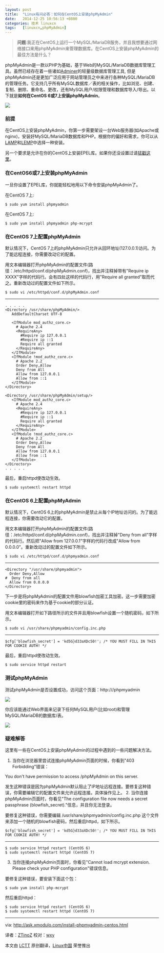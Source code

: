 ```yaml
---
layout: post
title:	"Linux有问必答：如何在CentOS上安装phpMyAdmin"
date:	2014-12-25 10:56:13 +0800 
categories:	技术 linuxcn 
tags:	[linuxcn,phpMyAdmin]
---
```




> 
> **问题**:我正在CentOS上运行一个MySQL/MariaDB服务，并且我想要通过网络接口来用phpMyAdmin来管理数据库。在CentOS上安装phpMyAdmin的最佳方法是什么？
> 
> 
> 


phpMyAdmin是一款以PHP为基础，基于Web的MySQL/MariaDB数据库管理工具。虽然已经存在着一些诸如[Adminer](http://xmodulo.com/set-web-based-database-management-system-adminer.html)的轻量级数据库管理工具, 但是phpMyAdmin还是更加广泛应用于网站管理员之中来进行各种MySQL/MariaDB的管理任务。它支持几乎所有MySQL数据库／表的相关操作，比如浏览、创建、复制、删除、重命名、更改，还有MySQL用户/权限管理和数据库导入/导出。以下就是**如何在CentOS 6或7上安装phpMyAdmin**。


![](/Asserts/Images/album/201412/25/105616takjivihinhipzmy.jpg)


### 前提


在CentOS上安装phpMyAdmin，你第一步需要架设一台Web服务器(如Apache或nginx)，安装好MySQL/MariaDB数据库和PHP。根据你的偏好和需求，你可以从[LAMP](http://linux.cn/article-1567-1.html)和[LEMP](http://linux.cn/article-4314-1.html)中选择一种安装。


另一个要求是允许在你的CentOS上安装EPEL库。如果你还没设置过请[猛戳这里](http://linux.cn/article-2324-1.html)。


### 在CentOS6或7上安装phpMyAdmin


一旦你设置了EPEL库，你就能轻松地用以下命令安装phpMyAdmin了。


在CentOS 7上:



```
$ sudo yum install phpmyadmin 

```

在CentOS 7上:



```
$ sudo yum install phpmyadmin php-mcrypt 

```

### 在CentOS 7上配置phpMyAdmin


默认情况下，CentOS 7上的phpMyAdmin只允许从回环地址(127.0.0.1)访问。为了能远程连接，你需要改动它的配置。


用文本编辑器打开phpMyAdmin的配置文件(路径：/etc/httpd/conf.d/phpMyAdmin.conf)，找出并注释掉带有"Require ip XXXX"字样的代码行。会有四处这样的代码行，用"Require all granted"取而代之。重新改动过的配置文件如下所示。



```
$ sudo vi /etc/httpd/conf.d/phpMyAdmin.conf 

```



---



```
. . . . .
<Directory /usr/share/phpMyAdmin/>
   AddDefaultCharset UTF-8

   <IfModule mod_authz_core.c>
     # Apache 2.4
     <RequireAny>
       #Require ip 127.0.0.1
       #Require ip ::1
       Require all granted
     </RequireAny>
   </IfModule>
   <IfModule !mod_authz_core.c>
     # Apache 2.2
     Order Deny,Allow
     Deny from All
     Allow from 127.0.0.1
     Allow from ::1
   </IfModule>
</Directory>

<Directory /usr/share/phpMyAdmin/setup/>
   <IfModule mod_authz_core.c>
     # Apache 2.4
     <RequireAny>
       #Require ip 127.0.0.1
       #Require ip ::1
       Require all granted
     </RequireAny>
   </IfModule>
   <IfModule !mod_authz_core.c>
     # Apache 2.2
     Order Deny,Allow
     Deny from All
     Allow from 127.0.0.1
     Allow from ::1
   </IfModule>
</Directory>
. . . . .

```

最后，重启httpd使改动生效。



```
$ sudo systemctl restart httpd 

```

### 在CentOS 6上配置phpMyAdmin


默认情况下，CentOS 6上的phpMyAdmin是禁止从每个IP地址访问的。为了能远程连接，你需要改动它的配置。


用文本编辑器打开phpMyAdmin的配置文件(路径：/etc/httpd/conf.d/phpMyAdmin.conf)，找出并注释掉"Deny from all"字样的代码行。然后把"Allow from 127.0.0.1"字样的代码行改成"Allow from 0.0.0.0"。重新改动过的配置文件如下所示。



```
$ sudo vi /etc/httpd/conf.d/phpmyadmin.conf 

```



---



```
<Directory "/usr/share/phpmyadmin">
  Order Deny,Allow
#  Deny from all
  Allow from 0.0.0.0
</Directory>

```

下一步是将phpMyAdmin的配置文件用blowfish加密工具加密。这一步需要加密cookie里的密码来作为基于cookie的部分认证。


用文本编辑器打开如下路径所示的文件并且用blowfish设置一个随机密码，如下所示。



```
$ sudo vi /usr/share/phpmyadmin/config.inc.php 

```



---



```
$cfg['blowfish_secret'] = 'kd5G}d33aXDc50!'; /* YOU MUST FILL IN THIS FOR COOKIE AUTH! */

```

最后，重启httpd使改动生效。



```
$ sudo service httpd restart 

```

### 测试phpMyAdmin


测试phpMyAdmin是否设置成功，访问这个页面：http://<web-server-ip-addresss>/phpmyadmin


![](/Asserts/Images/album/201412/25/105620ud2pex6zfm2mmopf.jpg)


你应该能通过Web界面来记录下任何MySQL用户(比如root)和管理MySQL/MariaDB的数据库/表。


![](/Asserts/Images/album/201412/25/105622slmakqel8lqm0hkl.jpg)


### 疑难解答


这里有一些在CentOS上安装phpMyAdmin的过程中遇到的一些问题解决方法。


1. 当你在浏览器里尝试连接phpMyAdmin页面的时候，你看到"403 Forbidding"错误：


You don't have permission to access /phpMyAdmin on this server.


发生这种错误是因为phpMyAdmin默认阻止了IP地址远程连接。要修复这种错误，你需要编辑它的配置文件来允许远程连接。具体操作见上。
2. 当你连接phpMyAdmin页面时，你看见"The configuration file now needs a secret passphrase (blowfish\_secret)."信息，并且你无法登录。


要修复这种错误，你需要编辑 /usr/share/phpmyadmin/config.inc.php 这个文件来添加一个随机的blowfish密码，然后重启httpd，如下所示。



```
$cfg['blowfish_secret'] = 'kd5G}d33aXDc50!'; /* YOU MUST FILL IN THIS FOR COOKIE AUTH! */

```



---



```
$ sudo service httpd restart (CentOS 6)
$ sudo systemctl restart httpd (CentOS 7) 

```
3. 当你连接phpMyAdmin页面时，你看见"Cannot load mcrypt extension. Please check your PHP configuration"错误信息。


要修复这种错误，要安装下面这个包：



```
$ sudo yum install php-mcrypt 

```

然后重启httpd：



```
$ sudo service httpd restart (CentOS 6)
$ sudo systemctl restart httpd (CentOS 7) 

```



---


via: <http://ask.xmodulo.com/install-phpmyadmin-centos.html>


译者：[ZTinoZ](https://github.com/ZTinoZ) 校对：[wxy](https://github.com/wxy)


本文由 [LCTT](https://github.com/LCTT/TranslateProject) 原创翻译，[Linux中国](http://linux.cn/) 荣誉推出
